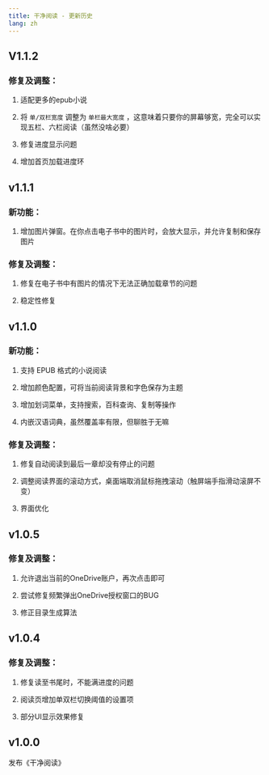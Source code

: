 ```yaml
---
title: 干净阅读 - 更新历史
lang: zh
---
```


## V1.1.2

### 修复及调整：

1. 适配更多的epub小说

2. 将 `单/双栏宽度` 调整为 `单栏最大宽度` ，这意味着只要你的屏幕够宽，完全可以实现五栏、六栏阅读（虽然没啥必要）

3. 修复进度显示问题

4. 增加首页加载进度环

## v1.1.1

### 新功能：

1. 增加图片弹窗。在你点击电子书中的图片时，会放大显示，并允许复制和保存图片

### 修复及调整：

1. 修复在电子书中有图片的情况下无法正确加载章节的问题

2. 稳定性修复

## v1.1.0

### 新功能：

1. 支持 EPUB 格式的小说阅读

2. 增加颜色配置，可将当前阅读背景和字色保存为主题

3. 增加划词菜单，支持搜索，百科查询、复制等操作

4. 内嵌汉语词典，虽然覆盖率有限，但聊胜于无嘛

### 修复及调整：

1. 修复自动阅读到最后一章却没有停止的问题

2. 调整阅读界面的滚动方式，桌面端取消鼠标拖拽滚动（触屏端手指滑动滚屏不变）

3. 界面优化

## v1.0.5

### 修复及调整：

1. 允许退出当前的OneDrive账户，再次点击即可

2. 尝试修复频繁弹出OneDrive授权窗口的BUG

3. 修正目录生成算法

## v1.0.4

### 修复及调整：

1. 修复读至书尾时，不能满进度的问题

2. 阅读页增加单双栏切换阈值的设置项

3. 部分UI显示效果修复

## v1.0.0

发布《干净阅读》